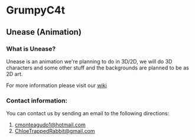 # GrumpyC4t
## Unease (Animation)

### What is Unease?
Unease is an animation we're planning to do in 3D/2D, we will do 3D characters and some other stuff and the backgrounds are planned to be as 2D art.

For more information please visit our 
[wiki](https://github.com/ChloeTrappedRabbit/GrumpyC4t/wiki)

### Contact information:
 You can contact us by sending an email to the following directions:
 1. cmonteagudo1@hotmail.com
 1. ChloeTrappedRabbit@gmail.com
